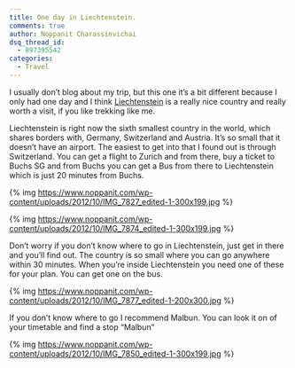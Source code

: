 ```yaml
---
title: One day in Liechtenstein.
comments: true
author: Noppanit Charassinvichai
dsq_thread_id:
  - 897395542
categories:
  - Travel
---
```

I usually don&#8217;t blog about my trip, but this one it&#8217;s a bit different because I only had one day and I think [Liechtenstein][1] is a really nice country and really worth a visit, if you like trekking like me. 

Liechtenstein is right now the sixth smallest country in the world, which shares borders with, Germany, Switzerland and Austria. It&#8217;s so small that it doesn&#8217;t have an airport. The easiest to get into that I found out is through Switzerland. You can get a flight to Zurich and from there, buy a ticket to Buchs SG and from Buchs you can get a Bus from there to Liechtenstein which is just 20 minutes from Buchs. 

{% img https://www.noppanit.com/wp-content/uploads/2012/10/IMG_7827_edited-1-300x199.jpg %}

{% img https://www.noppanit.com/wp-content/uploads/2012/10/IMG_7874_edited-1-300x199.jpg %}

Don&#8217;t worry if you don&#8217;t know where to go in Liechtenstein, just get in there and you&#8217;ll find out. The country is so small where you can go anywhere within 30 minutes. When you&#8217;re inside Liechtenstein you need one of these for your plan. You can get one on the bus. 

{% img https://www.noppanit.com/wp-content/uploads/2012/10/IMG_7877_edited-1-200x300.jpg %}


If you don&#8217;t know where to go I recommend Malbun. You can look it on of your timetable and find a stop &#8220;Malbun&#8221;

{% img https://www.noppanit.com/wp-content/uploads/2012/10/IMG_7850_edited-1-300x199.jpg %}

 [1]: http://www.tourismus.li/en/index.cfm "Liechtenstein"
